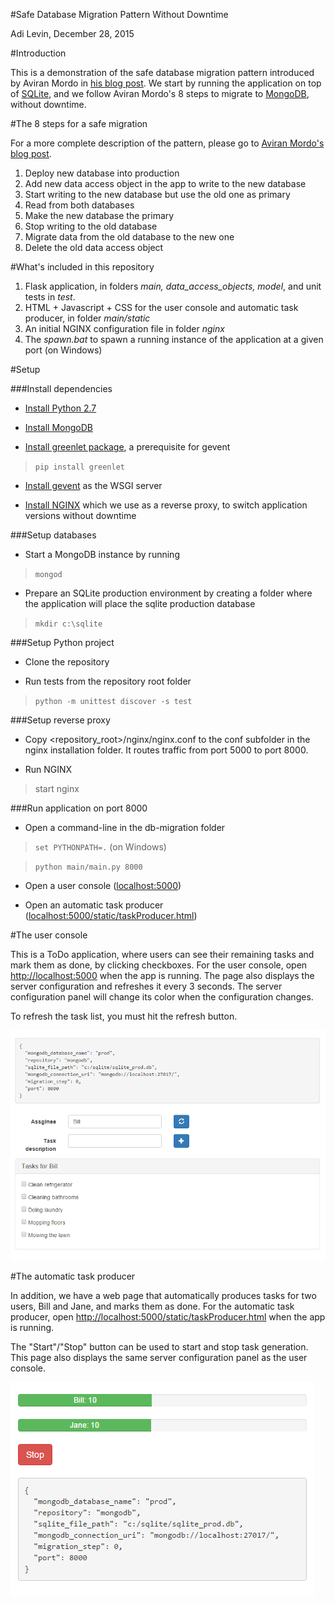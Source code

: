 #Safe Database Migration Pattern Without Downtime

Adi Levin, December 28, 2015

#Introduction

This is a demonstration of the safe database migration pattern introduced by 
Aviran Mordo in [his blog post](http://www.aviransplace.com/2015/12/15/safe-database-migration-pattern-without-downtime/).
We start by running the application on top of [SQLite](https://www.sqlite.org/), 
and we follow Aviran Mordo's 8 steps to migrate to [MongoDB](https://www.mongodb.org/), 
without downtime.

#The 8 steps for a safe migration

For a more complete description of the pattern, please go to 
[Aviran Mordo's blog post](http://www.aviransplace.com/2015/12/15/safe-database-migration-pattern-without-downtime/).

1. Deploy new database into production
2. Add new data access object in the app to write to the new database
3. Start writing to the new database but use the old one as primary
4. Read from both databases
5. Make the new database the primary
6. Stop writing to the old database
7. Migrate data from the old database to the new one
8. Delete the old data access object

#What's included in this repository

1. Flask application, in folders *main, data_access_objects, model*, and unit tests in *test*.
2. HTML + Javascript + CSS for the user console and automatic task producer, in folder *main/static*
3. An initial NGINX configuration file in folder *nginx*
4. The *spawn.bat* to spawn a running instance of the application at a given port (on Windows)

#Setup

###Install dependencies

- [Install Python 2.7](https://www.python.org/downloads/)

- [Install MongoDB](https://docs.mongodb.org/manual/)

- [Install greenlet package](https://pypi.python.org/pypi/greenlet), a prerequisite for gevent
>`pip install greenlet`

- [Install gevent](http://www.gevent.org/) as the WSGI server

- [Install NGINX](http://nginx.org/en/download.html) which we use as a reverse proxy, to 
switch application versions without downtime 

###Setup databases

- Start a MongoDB instance by running
>`mongod`

- Prepare an SQLite production environment by creating a folder where the application will place the sqlite production
database
> `mkdir c:\sqlite`

###Setup Python project

- Clone the repository

- Run tests from the repository root folder
> `python -m unittest discover -s test`

###Setup reverse proxy

- Copy <repository_root>/nginx/nginx.conf to the conf subfolder in the nginx installation folder. It routes traffic from port 5000 to port 8000.
 
- Run NGINX
> start nginx

###Run application on port 8000
 
- Open a command-line in the db-migration folder

 > `set PYTHONPATH=.` (on Windows)

 > `python main/main.py 8000`

- Open a user console ([localhost:5000](http://localhost:5000)) 

- Open an automatic task producer ([localhost:5000/static/taskProducer.html](localhost:5000/static/taskProducer.html))

#The user console

This is a ToDo application, where users can see their remaining tasks and mark them as done, by clicking checkboxes.
For the user console, open [http://localhost:5000](http://localhost:5000) when the app is running.
The page also displays the server configuration and refreshes it every 3 seconds. The server configuration panel
will change its color when the configuration changes.

To refresh the task list, you must hit the refresh button.

![](images/user_console.png)

#The automatic task producer

In addition, we have a web page that automatically produces tasks for two users, Bill and Jane, and marks them
 as done. For the automatic task producer, 
 open [http://localhost:5000/static/taskProducer.html](http://localhost:5000/static/taskProducer.html)
 when the app is running.
 
 The "Start"/"Stop" button can be used to start and stop task generation.
 This page also displays the same server configuration panel as the user console.

![](images/automatic_producer.png)
